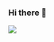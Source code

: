 ### Hi there 👋

<!--
**mahsaama/mahsaama** is a ✨ _special_ ✨ repository because its `README.md` (this file) appears on your GitHub profile.

Here are some ideas to get you started:

- 🔭 I’m currently working on ...
- 🌱 I’m currently learning ...
- 👯 I’m looking to collaborate on ...
- 🤔 I’m looking for help with ...
- 💬 Ask me about ...
- 📫 How to reach me: ...
- 😄 Pronouns: ...
- ⚡ Fun fact: ...
-->

<a href="https://github.com/mahsaama/github-readme-stats">
  <img align="center" src="https://github-readme-stats.vercel.app/api?username=mahsaama&show_icons=true)](https://github.com/mahsaama/github-readme-stats" />
</a>
<!-- <a href="https://github.com/mahsaama/top-langs">
  <img align="center" src="https://github-readme-stats.vercel.app/api/top-langs/?username=mahsaama&layout=compact)](https://github.com/mahsaama/github-readme-stats" />
</a> -->

<!-- [![Mahsa's GitHub stats](https://github-readme-stats.vercel.app/api?username=mahsaama&show_icons=true)](https://github.com/mahsaama/github-readme-stats) -->
<!-- [![Top Langs](https://github-readme-stats.vercel.app/api/top-langs/?username=mahsaama&layout=compact)](https://github.com/mahsaama/github-readme-stats) -->
